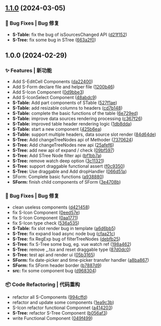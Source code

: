 

## [1.1.0](https://github.com/antd-templater/antd-template-lib3.x/compare/1.0.0...1.1.0) (2024-03-05)


### 🐛 Bug Fixes | Bug 修复

* **S-Table:** fix the bug of isSourcesChanged API ([d21f152](https://github.com/antd-templater/antd-template-lib3.x/commit/d21f152197d97966f24743a7d4ee5089af1c0ce5))
* **S-Tree:** fix some bug in STree ([663a2f0](https://github.com/antd-templater/antd-template-lib3.x/commit/663a2f0f24227fe7d014fada0b2ac7ebd4399288))

## 1.0.0 (2024-02-29)


### ✨ Features | 新功能

* Add S-EditCell Components ([da22400](https://github.com/antd-templater/antd-template-lib3.x/commit/da224007f7ecb617568d1b447a17bab412c0890b))
* Add S-Form declare file and helper file ([1200b46](https://github.com/antd-templater/antd-template-lib3.x/commit/1200b462ae0adee67921c49b272d58fd840b94ee))
* Add S-Icon Component ([0d9bbe3](https://github.com/antd-templater/antd-template-lib3.x/commit/0d9bbe3a7cecba25f8d803fd07e085baee8681df))
* Add S-IconSelect Component ([48abdc9](https://github.com/antd-templater/antd-template-lib3.x/commit/48abdc9e884740e7c75f90a3b6b7e49f4b0ce4ed))
* **S-Table:** Add part components of STable ([527f1ae](https://github.com/antd-templater/antd-template-lib3.x/commit/527f1aed6c9e9d26525c2e6528f941317338139c))
* **S-Table:** add resizable columns to headers ([cd7b148](https://github.com/antd-templater/antd-template-lib3.x/commit/cd7b14838f57619187ce2bc23bace57f0d05292f))
* **S-Table:** complete the basic functions of the table ([6e729ed](https://github.com/antd-templater/antd-template-lib3.x/commit/6e729ed0e0eae6d30b8f9448a44c20c293e2fb55))
* **S-Table:** improve data sources rendering processing ([c367f26](https://github.com/antd-templater/antd-template-lib3.x/commit/c367f262cbc1ef8650ac5305d17cd7f8bb77ca8d))
* **S-Table:** improved table header rendering logic ([1db8dda](https://github.com/antd-templater/antd-template-lib3.x/commit/1db8dda70fc69c4acb043959a419875c91fc463c))
* **S-Table:** start a new component ([425b6ea](https://github.com/antd-templater/antd-template-lib3.x/commit/425b6eae7bf36c7ffb89fcb0893315a2997ff640))
* **S-Table:** support multiple headers, data source slot render ([84d64de](https://github.com/antd-templater/antd-template-lib3.x/commit/84d64de05150537df1953b5ce9a29c28f1a5c6ed))
* **S-Tree:** Add changeTreeNodes api of Methoder ([7370624](https://github.com/antd-templater/antd-template-lib3.x/commit/7370624e182b986843208a39602e9b9afcfe75b6))
* **S-Tree:** Add changeTreeNodes new api ([25afef6](https://github.com/antd-templater/antd-template-lib3.x/commit/25afef680366118e7b14e1ec34f173def151da7c))
* **S-Tree:** add new api of expand / check ([09bf597](https://github.com/antd-templater/antd-template-lib3.x/commit/09bf597226e4b5dc71b03026c7e78293730e9b9e))
* **S-Tree:** Add STree Node filter api ([bf1bb7a](https://github.com/antd-templater/antd-template-lib3.x/commit/bf1bb7a79b5d25e4be3e589d88d0e8c06c887f07))
* **S-Tree:** remove watch deep option ([3c11321](https://github.com/antd-templater/antd-template-lib3.x/commit/3c11321d5562ef523daa59ae0427ccf76ca12560))
* **S-Tree:** support draggable functional assert ([f0c9350](https://github.com/antd-templater/antd-template-lib3.x/commit/f0c93503893d161ac6f53cd4117556766dbd38f7))
* **S-Tree:** Use draggable and Add dropHandler ([066d51a](https://github.com/antd-templater/antd-template-lib3.x/commit/066d51a2f5f6939181c5b642b6bd5fc9f93df139))
* SForm: Complete basic functions ([a938880](https://github.com/antd-templater/antd-template-lib3.x/commit/a9388804be67f53033d4ecb689954d82eb77159e))
* **SForm:** finish child components of SForm ([3e4708b](https://github.com/antd-templater/antd-template-lib3.x/commit/3e4708b07fae19e88bf031399c02bdea7735286e))


### 🐛 Bug Fixes | Bug 修复

* clean useless components ([d421458](https://github.com/antd-templater/antd-template-lib3.x/commit/d421458948e7f9b9fdf9cda548524a9d64808f00))
* fix S-Icon Component ([0eed57e](https://github.com/antd-templater/antd-template-lib3.x/commit/0eed57ed58e1472732044a44fc5e34bb4b10fd91))
* fix S-Icon Component ([0aa1771](https://github.com/antd-templater/antd-template-lib3.x/commit/0aa1771941cd56cc8888cac65e3a4eedf5cdfed8))
* fix S-Icon type check ([536a535](https://github.com/antd-templater/antd-template-lib3.x/commit/536a535d9fb8540a0f4cf9b939a8ba84da5b6373))
* **S-Table:** fix slot render bug in template ([a6d6bb5](https://github.com/antd-templater/antd-template-lib3.x/commit/a6d6bb57ccd59a56389babbd6e6df1f65ec2ed65))
* **S-Tree:** fix expand load async node bug ([cfaa21c](https://github.com/antd-templater/antd-template-lib3.x/commit/cfaa21cbc7bc70a2507a99211f91a4014d4f599a))
* **S-Tree:** fix RegExp bug of filterTreeNodes ([debfb25](https://github.com/antd-templater/antd-template-lib3.x/commit/debfb25862709b3252aa3b1127f9e8bedc33e084))
* **S-Tree:** fix S-Tree some bug, eg. vue watch ref ([198a462](https://github.com/antd-templater/antd-template-lib3.x/commit/198a4628235d58fb472f732c5656ad6955d4e5e7))
* **S-Tree:** remove _.tsx and reset draggable type ([87d0dc0](https://github.com/antd-templater/antd-template-lib3.x/commit/87d0dc003a8666ee85099328793355e4f535bee1))
* **S-Tree:** test api and render ui ([05b3165](https://github.com/antd-templater/antd-template-lib3.x/commit/05b3165157b55ab9d08db97206f337c74570ad01))
* **SForm:** fix date-picker and time-picker transfer handler ([a8ba867](https://github.com/antd-templater/antd-template-lib3.x/commit/a8ba8679769ad5ad4a85f447541da690af6bd172))
* **SForm:** fix SForm header border ([b7887d9](https://github.com/antd-templater/antd-template-lib3.x/commit/b7887d9feff0f4221b31aee1ca6f3cb4f4c2eafd))
* **src:** fix some component bug ([d968304](https://github.com/antd-templater/antd-template-lib3.x/commit/d968304b73579e4fc9a0b2de4c01532662d04766))


### 📦 Code Refactoring | 代码重构

* refactor all S-Components ([994cffd](https://github.com/antd-templater/antd-template-lib3.x/commit/994cffd13ea70e60c7da20da829a2c5c2ab07127))
* refactor and update some components ([1ea9c3b](https://github.com/antd-templater/antd-template-lib3.x/commit/1ea9c3b0e34bb5bf4ef748c9ff547c7cfbd1b84a))
* S-Icon refactor functional Componnet ([a414203](https://github.com/antd-templater/antd-template-lib3.x/commit/a414203a4ed038beebba640d8046b2872030b3d4))
* **S-Tree:** refactor S-Tree Component ([b056af3](https://github.com/antd-templater/antd-template-lib3.x/commit/b056af3b4fa3d0cc292d322b54478863e6c2df33))
* write Functional Component ([049f499](https://github.com/antd-templater/antd-template-lib3.x/commit/049f4993040f3e40bd321121192f69f154677451))
